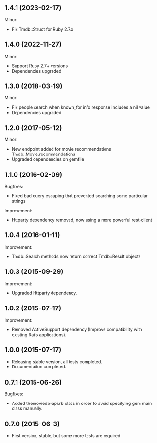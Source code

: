 ## 1.4.1 (2023-02-17)

Minor:

  - Fix Tmdb::Struct for Ruby 2.7.x
## 1.4.0 (2022-11-27)

Minor:

  - Support Ruby 2.7+ versions
  - Dependencies upgraded

## 1.3.0 (2018-03-19)

Minor:

  - Fix people search when known_for info response includes a nil value
  - Dependencies upgraded

## 1.2.0 (2017-05-12)

Minor:

  - New endpoint added for movie recommendations Tmdb::Movie.recommendations
  - Upgraded dependencies on gemfile

## 1.1.0 (2016-02-09)

Bugfixes:

  - Fixed bad query escaping that prevented searching some particular strings

Improvement:

  - Httparty dependency removed, now using a more powerful rest-client

## 1.0.4 (2016-01-11)

Improvement:

  - Tmdb::Search methods now return correct Tmdb::Result objects

## 1.0.3 (2015-09-29)

Improvement:

  - Upgraded Httparty dependency.

## 1.0.2 (2015-07-17)

Improvement:

  - Removed ActiveSupport dependency (Improve compatibility with existing Rails applications).

## 1.0.0 (2015-07-17)

- Releasing stable version, all tests completed.
- Documentation completed.

## 0.7.1 (2015-06-26)

Bugfixes:

  - Added themoviedb-api.rb class in order to avoid specifying gem main class manually.

## 0.7.0 (2015-06-3)

  - First version, stable, but some more tests are required

